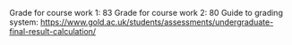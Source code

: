 Grade for course work 1: 83 
Grade for course work 2: 80 
Guide to grading system: https://www.gold.ac.uk/students/assessments/undergraduate-final-result-calculation/

